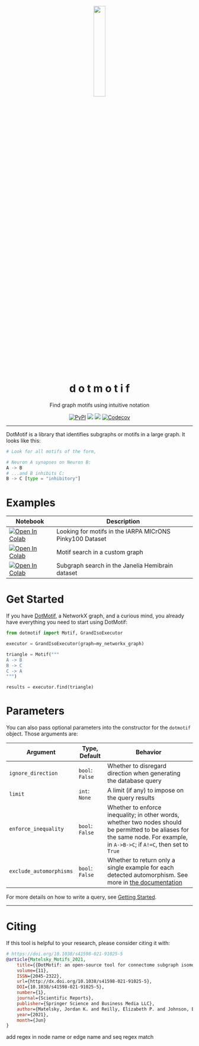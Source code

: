 <p align="center">
  <img align="center" src="https://user-images.githubusercontent.com/693511/117350563-b58b9900-ae7a-11eb-83ce-9f5f9213145e.png" / width="25%">
  <h1 align="center" fontsize="2em">d o t m o t i f</h1>
</p>
<p align="center">Find graph motifs using intuitive notation</p>

<p align="center">
<a href="https://pypi.org/project/dotmotif/"><img alt="PyPI" src="https://img.shields.io/pypi/v/dotmotif?style=for-the-badge"></a>
<a href="https://bossdb.org/tools/DotMotif"><img src="https://img.shields.io/badge/Pretty Dope-👌-00ddcc.svg?style=for-the-badge" /></a>
<a href="https://bossdb.org/tools/DotMotif"><img src="https://img.shields.io/badge/License-Apache_2.0-blue.svg?style=for-the-badge" /></a>
<a href="https://codecov.io/gh/aplbrain/dotmotif"><img alt="Codecov" src="https://img.shields.io/codecov/c/github/aplbrain/dotmotif?style=for-the-badge"></a>
</p>

---

DotMotif is a library that identifies subgraphs or motifs in a large graph. It looks like this:

```py
# Look for all motifs of the form,

# Neuron A synapses on Neuron B:
A -> B
# ...and B inhibits C:
B -> C [type = "inhibitory"]
```

# Examples

| Notebook | Description |
|----------|-------------|
| <a href="https://colab.research.google.com/gist/j6k4m8/7c5cf55e7feb24685bd13a217cedda1d/dotmotif-search-in-pinky100.ipynb" target="_parent"><img src="https://colab.research.google.com/assets/colab-badge.svg" alt="Open In Colab"/></a> | Looking for motifs in the IARPA MICrONS Pinky100 Dataset |
| <a href="https://colab.research.google.com/gist/j6k4m8/d02259dfedc2321973be4d2e665653f4/dotmotif-search-in-custom-networkx.ipynb" target="_parent"><img src="https://colab.research.google.com/assets/colab-badge.svg" alt="Open In Colab"/></a> | Motif search in a custom graph |
| <a href="https://colab.research.google.com/gist/j6k4m8/919cc1a8162289dd4a6aeb965e800322/dotmotif-search-in-custom-networkx.ipynb" target="_parent"><img src="https://colab.research.google.com/assets/colab-badge.svg" alt="Open In Colab"/></a> | Subgraph search in the Janelia Hemibrain dataset |


# Get Started

If you have [DotMotif](https://github.com/aplbrain/dotmotif/wiki/Installation), a NetworkX graph, and a curious mind, you already have everything you need to start using DotMotif:

```python
from dotmotif import Motif, GrandIsoExecutor

executor = GrandIsoExecutor(graph=my_networkx_graph)

triangle = Motif("""
A -> B
B -> C
C -> A
""")

results = executor.find(triangle)
```

# Parameters

You can also pass optional parameters into the constructor for the `dotmotif` object. Those arguments are:

| Argument                | Type, Default   | Behavior                                                                                                                                                                       |
| ----------------------- | --------------- | ------------------------------------------------------------------------------------------------------------------------------------------------------------------------------ |
| `ignore_direction`      | `bool`: `False` | Whether to disregard direction when generating the database query                                                                                                              |
| `limit`                 | `int`: `None`   | A limit (if any) to impose on the query results                                                                                                                                |
| `enforce_inequality`    | `bool`: `False` | Whether to enforce inequality; in other words, whether two nodes should be permitted to be aliases for the same node. For example, in `A->B->C`; if `A!=C`, then set to `True` |
| `exclude_automorphisms` | `bool`: `False` | Whether to return only a single example for each detected automorphism. See more in [the documentation](https://github.com/aplbrain/dotmotif/wiki/Automorphisms)               |

For more details on how to write a query, see [Getting Started](https://github.com/aplbrain/dotmotif/wiki/Getting-Started).

---

# Citing

If this tool is helpful to your research, please consider citing it with:

```bibtex
# https://doi.org/10.1038/s41598-021-91025-5
@article{Matelsky_Motifs_2021, 
    title={{DotMotif: an open-source tool for connectome subgraph isomorphism search and graph queries}},
    volume={11}, 
    ISSN={2045-2322}, 
    url={http://dx.doi.org/10.1038/s41598-021-91025-5}, 
    DOI={10.1038/s41598-021-91025-5}, 
    number={1}, 
    journal={Scientific Reports}, 
    publisher={Springer Science and Business Media LLC}, 
    author={Matelsky, Jordan K. and Reilly, Elizabeth P. and Johnson, Erik C. and Stiso, Jennifer and Bassett, Danielle S. and Wester, Brock A. and Gray-Roncal, William},
    year={2021}, 
    month={Jun}
}
```

add regex in node name or edge name and seq regex match
